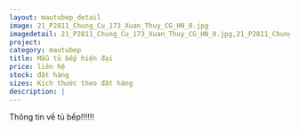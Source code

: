 ```yaml
---
layout: mautubep_detail
image: 21_P2811_Chung_Cu_173_Xuan_Thuy_CG_HN_0.jpg
imagedetail: 21_P2811_Chung_Cu_173_Xuan_Thuy_CG_HN_0.jpg,21_P2811_Chung_Cu_173_Xuan_Thuy_CG_HN_1.jpg,21_P2811_Chung_Cu_173_Xuan_Thuy_CG_HN_2.jpg,21_P2811_Chung_Cu_173_Xuan_Thuy_CG_HN_3.jpg
project:
category: mautubep
title: Mẫu tủ bếp hiện đại
price: liên hệ
stock: đặt hàng
sizes: Kích thước theo đặt hàng
description: |
---
```

Thông tin về tủ bếp!!!!!!